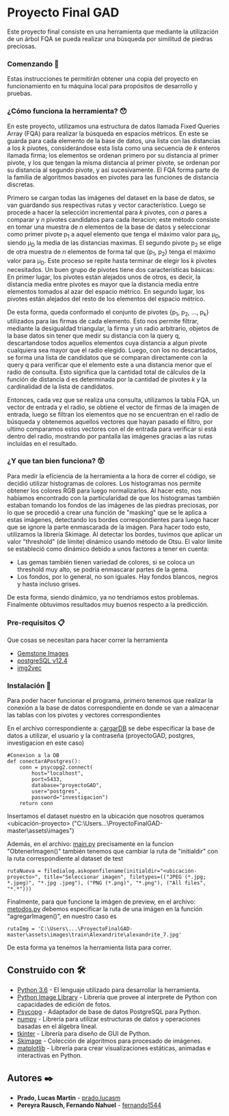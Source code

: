 # Proyecto Final GAD

Este proyecto final consiste en una herramienta que mediante la utilización de un árbol FQA se pueda realizar una búsqueda por similitud de piedras preciosas.

### Comenzando 🚀

Estas instrucciones te permitirán obtener una copia del proyecto en funcionamiento en tu máquina local para propósitos de desarrollo y pruebas.

### ¿Cómo funciona la herramienta? 😯

En este proyecto, utilizamos una estructura de datos llamada Fixed Queries Array (FQA) para realizar la búsqueda en espacios métricos. En este se guarda para cada elemento de la base de datos, una lista con las distancias a los _k_ pivotes, considerándose esta lista como una secuencia de _k_ enteros llamada firma; los elementos se ordenan primero por su distancia al primer pivote, y los que tengan la misma distancia al primer pivote, se ordenan por su distancia al segundo pivote, y así sucesivamente. El FQA forma parte de la familia de algoritmos basados en pivotes para  las funciones de distancia discretas. 

Primero se cargan todas las imágenes del dataset en la base de datos, se van guardando sus respectivas rutas y vector característico. Luego se procede a hacer la selección incremental para _k_ pivotes, con _a_ pares a comparar y _n_ pivotes candidatos para cada iteracion; este método consiste en tomar una muestra de _n_ elementos de la base de datos y seleccionar como primer pivote p<sub>1</sub> a aquel elemento que tenga el máximo valor para µ<sub>D</sub>, siendo µ<sub>D</sub> la media de las distancias maximas. El segundo pivote p<sub>2</sub> se elige de otra muestra de _n_ elementos de forma tal que {p<sub>1</sub>, p<sub>2</sub>} tenga el máximo valor para µ<sub>D</sub>. Este proceso se repite hasta terminar de elegir los _k_ pivotes necesitados.
Un buen grupo de pivotes tiene dos características básicas:
En primer lugar, los pivotes están alejados unos de otros, es decir, la distancia media entre pivotes es mayor que la distancia media entre elementos tomados al azar del espacio métrico. En segundo lugar, los pivotes están alejados del resto de los elementos del espacio métrico.

De esta forma, queda conformado el conjunto de pivotes {p<sub>1</sub>, p<sub>2</sub>, ..., p<sub>k</sub>} utilizados para las firmas de cada elemento.
Esto nos permite filtrar, mediante la desigualdad triangular, la firma y un radio arbitrario, objetos de la base datos sin tener que medir su distancia con la query q, descartandose todos aquellos elementos cuya distancia a algun pivote cualquiera sea mayor que el radio elegido.
Luego, con los no descartados, se forma una lista de candidatos que se comparan directamente con la query q para verificar que el elemento este a una distancia menor que el radio de consulta.  Esto significa que la cantidad total de cálculos de la función de distancia d es determinada por la cantidad de pivotes _k_ y la cardinalidad de la lista de candidatos.

Entonces, cada vez que se realiza una consulta, utilizamos la tabla FQA, un vector de entrada y el radio, se obtiene el vector de firmas de la imagen de entrada, luego se filtran los elementos que no se encuentran en el radio de búsqueda y obtenemos aquellos vectores que hayan pasado el filtro, por ultimo comparamos estos vectores con el de entrada para verificar si está dentro del radio, mostrando por pantalla las imágenes gracias a las rutas incluídas en el resultado.


### ¿Y que tan bien funciona? 😲
Para medir la eficiencia de la herramienta a la hora de correr el código, se decidió utilizar histogramas de colores.
Los histogramas nos permite obtener los colores RGB para luego normalizarlos. Al hacer esto, nos habíamos encontrado con la particularidad de que los histogramas también estaban tomando los fondos de las imágenes de las piedras preciosas, por lo que se procedió a crear una función de "masking" que se le aplica a estas imágenes, detectando los bordes correspondientes para luego hacer que se ignore la parte enmascarada de la imágen. 
Para hacer todo esto, utilizamos la librería Skimage. Al detectar los bordes, tuvimos que aplicar un valor "threshold" (de límite) dinámico usando método de Otsu. El valor límite se estableció como dinámico debido a unos factores a tener en cuenta:
- Las gemas también tienen variedad de colores, si se coloca un threshold muy alto, se podría enmascarar partes de la gema.
- Los fondos, por lo general, no son iguales. Hay fondos blancos, negros y hasta incluso grises.

De esta forma, siendo dinámico, ya no tendríamos estos problemas. Finalmente obtuvimos resultados muy buenos respecto a la predicción.

### Pre-requisitos 📋

Que cosas se necesitan para hacer correr la herramienta

* [Gemstone Images](https://www.kaggle.com/lsind18/gemstones-images)
* [postgreSQL v12.4](https://www.enterprisedb.com/postgresql-tutorial-resources-training?cid=48)
* [img2vec](https://github.com/christiansafka/img2vec)

### Instalación 🔧
Para poder hacer funcionar el programa, primero tenemos que realizar la conexión a la base de datos correspondiente en donde se van a almacenar las tablas con los pivotes
y vectores correspondientes

En el archivo correspondiente a: [cargarDB](https://github.com/LucasMartinPrado/ProyectoFinalGAD/blob/master/cargarDB.py) se debe especificar la base de datos a utilizar, el usuario y la contraseña (proyectoGAD, postgres, investigacion en este caso)

```
#Conexion a la DB
def conectarAPostgres():
    conn = psycopg2.connect(
        host="localhost",
        port=5433,
        database="proyectoGAD",
        user="postgres",
        password="investigacion")
    return conn
```

Insertamos el dataset nuestro en la ubicación que nosotros queramos <ubicación-proyecto> ("C:\Users\...\ProyectoFinalGAD-master\assets\images")

Además, en el archivo: [main.py](https://github.com/LucasMartinPrado/ProyectoFinalGAD/blob/master/main.py) precisamente en la funcion "ObtenerImagen()" también tenemos que cambiar la ruta de "initialdir" con la ruta correspondiente al dataset de test

```
rutaNueva = filedialog.askopenfilename(initialdir="<ubicación-proyecto>", title="Seleccionar imagen", filetypes=(("JPEG (*.jpg; *.jpeg)", "*.jpg .jpeg"), ("PNG (*.png)", "*.png"), ("All files", "*.*")))
```

Finalmente, para que funcione la imágen de preview, en el archivo: [metodos.py](https://github.com/LucasMartinPrado/ProyectoFinalGAD/blob/master/metodos.py) debemos especificar la ruta de una imágen en la función "agregarImagen()", en nuestro caso es

```
rutaImg = 'C:\Users\...\ProyectoFinalGAD-master\assets\images\train\Alexandrite\alexandrite_7.jpg'
```

De esta forma ya tenemos la herramienta lista para correr.

## Construido con 🛠️

* [Python 3.6](https://www.python.org/) - El lenguaje utilizado para desarrollar la herramienta.
* [Python Image Library](https://www.pythonware.com/products/pil/) - Librería que provee al interprete de Python con capacidades de edición de fotos.
* [Psycopg](https://pypi.org/project/psycopg2/) - Adaptador de base de datos PostgreSQL para Python.
* [numpy](https://pypi.org/project/numpy/) - Librería para utilizar estructuras de datos y operaciones basadas en el álgebra lineal.
* [tkinter](https://docs.python.org/3/library/tkinter.html) - Librería para diseño de GUI de Python.
* [Skimage](https://scikit-image.org/) - Colección de algoritmos para procesado de imágenes. 
* [matplotlib](https://matplotlib.org/) - Librería para crear visualizaciones estáticas, animadas e interactivas en Python.

## Autores ✒️

* **Prado, Lucas Martin** - [prado.lucasm](https://gitlab.com/prado.lucasm)
* **Pereyra Rausch, Fernando Nahuel** - [fernando1544](https://gitlab.com/fernando1544)
